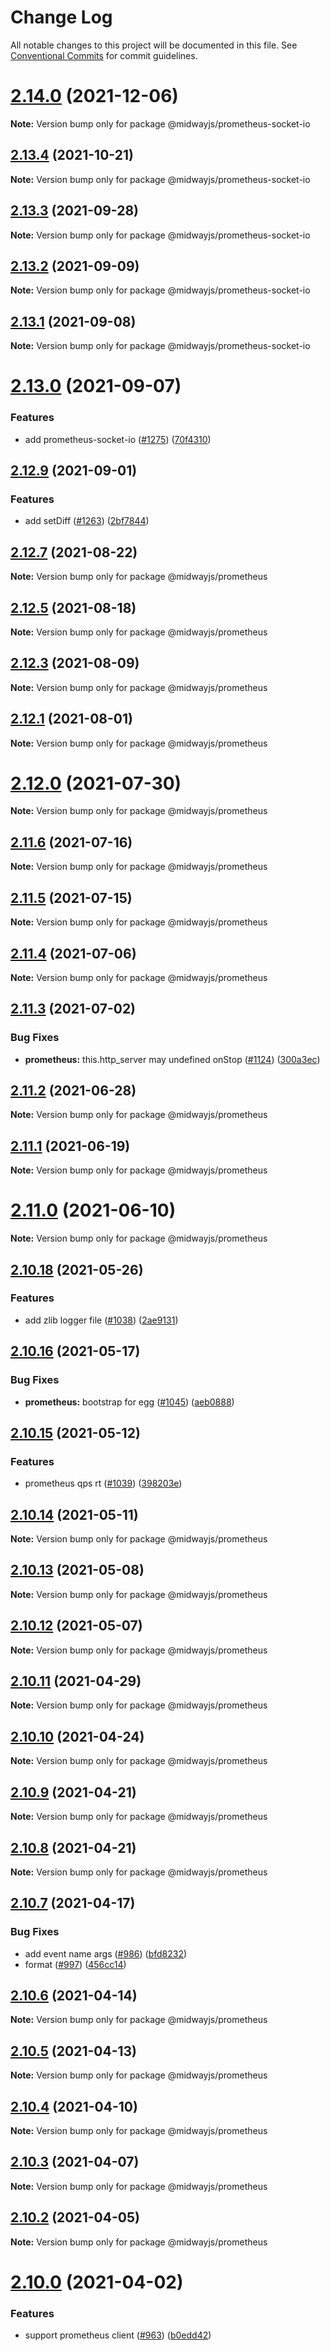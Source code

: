 # Change Log

All notable changes to this project will be documented in this file.
See [Conventional Commits](https://conventionalcommits.org) for commit guidelines.

# [2.14.0](https://github.com/midwayjs/midway/compare/v2.13.5...v2.14.0) (2021-12-06)

**Note:** Version bump only for package @midwayjs/prometheus-socket-io





## [2.13.4](https://github.com/midwayjs/midway/compare/v2.13.3...v2.13.4) (2021-10-21)

**Note:** Version bump only for package @midwayjs/prometheus-socket-io





## [2.13.3](https://github.com/midwayjs/midway/compare/v2.13.2...v2.13.3) (2021-09-28)

**Note:** Version bump only for package @midwayjs/prometheus-socket-io





## [2.13.2](https://github.com/midwayjs/midway/compare/v2.13.1...v2.13.2) (2021-09-09)

**Note:** Version bump only for package @midwayjs/prometheus-socket-io





## [2.13.1](https://github.com/midwayjs/midway/compare/v2.13.0...v2.13.1) (2021-09-08)

**Note:** Version bump only for package @midwayjs/prometheus-socket-io





# [2.13.0](https://github.com/midwayjs/midway/compare/v2.12.9...v2.13.0) (2021-09-07)


### Features

* add prometheus-socket-io ([#1275](https://github.com/midwayjs/midway/issues/1275)) ([70f4310](https://github.com/midwayjs/midway/commit/70f43104bd43b2e0bed3b79608d938956f186890))





## [2.12.9](https://github.com/midwayjs/midway/compare/v2.12.8...v2.12.9) (2021-09-01)


### Features

* add setDiff ([#1263](https://github.com/midwayjs/midway/issues/1263)) ([2bf7844](https://github.com/midwayjs/midway/commit/2bf78440fce627bdb8d282c6da89c59479dc992d))





## [2.12.7](https://github.com/midwayjs/midway/compare/v2.12.6...v2.12.7) (2021-08-22)

**Note:** Version bump only for package @midwayjs/prometheus





## [2.12.5](https://github.com/midwayjs/midway/compare/v2.12.4...v2.12.5) (2021-08-18)

**Note:** Version bump only for package @midwayjs/prometheus





## [2.12.3](https://github.com/midwayjs/midway/compare/v2.12.2...v2.12.3) (2021-08-09)

**Note:** Version bump only for package @midwayjs/prometheus





## [2.12.1](https://github.com/midwayjs/midway/compare/v2.12.0...v2.12.1) (2021-08-01)

**Note:** Version bump only for package @midwayjs/prometheus





# [2.12.0](https://github.com/midwayjs/midway/compare/v2.11.7...v2.12.0) (2021-07-30)

**Note:** Version bump only for package @midwayjs/prometheus





## [2.11.6](https://github.com/midwayjs/midway/compare/v2.11.5...v2.11.6) (2021-07-16)

**Note:** Version bump only for package @midwayjs/prometheus





## [2.11.5](https://github.com/midwayjs/midway/compare/v2.11.4...v2.11.5) (2021-07-15)

**Note:** Version bump only for package @midwayjs/prometheus





## [2.11.4](https://github.com/midwayjs/midway/compare/v2.11.3...v2.11.4) (2021-07-06)

**Note:** Version bump only for package @midwayjs/prometheus





## [2.11.3](https://github.com/midwayjs/midway/compare/v2.11.2...v2.11.3) (2021-07-02)


### Bug Fixes

* **prometheus:** this.http_server may undefined onStop ([#1124](https://github.com/midwayjs/midway/issues/1124)) ([300a3ec](https://github.com/midwayjs/midway/commit/300a3ec9d308e4f32b7b266f41370dd920145e0b))





## [2.11.2](https://github.com/midwayjs/midway/compare/v2.11.1...v2.11.2) (2021-06-28)

**Note:** Version bump only for package @midwayjs/prometheus





## [2.11.1](https://github.com/midwayjs/midway/compare/v2.11.0...v2.11.1) (2021-06-19)

**Note:** Version bump only for package @midwayjs/prometheus





# [2.11.0](https://github.com/midwayjs/midway/compare/v2.10.19...v2.11.0) (2021-06-10)

**Note:** Version bump only for package @midwayjs/prometheus





## [2.10.18](https://github.com/midwayjs/midway/compare/v2.10.17...v2.10.18) (2021-05-26)


### Features

* add zlib logger file ([#1038](https://github.com/midwayjs/midway/issues/1038)) ([2ae9131](https://github.com/midwayjs/midway/commit/2ae9131b8c8745d2840c40a5d50aa2d3f73bafbf))





## [2.10.16](https://github.com/midwayjs/midway/compare/v2.10.15...v2.10.16) (2021-05-17)


### Bug Fixes

* **prometheus:** bootstrap for egg ([#1045](https://github.com/midwayjs/midway/issues/1045)) ([aeb0888](https://github.com/midwayjs/midway/commit/aeb0888930d35a3e13a139f30ce4c39710823cfa))





## [2.10.15](https://github.com/midwayjs/midway/compare/v2.10.14...v2.10.15) (2021-05-12)


### Features

* prometheus qps rt ([#1039](https://github.com/midwayjs/midway/issues/1039)) ([398203e](https://github.com/midwayjs/midway/commit/398203e8f371e74a8c0aeff476c814e764e2b5df))





## [2.10.14](https://github.com/midwayjs/midway/compare/v2.10.13...v2.10.14) (2021-05-11)

**Note:** Version bump only for package @midwayjs/prometheus





## [2.10.13](https://github.com/midwayjs/midway/compare/v2.10.12...v2.10.13) (2021-05-08)

**Note:** Version bump only for package @midwayjs/prometheus





## [2.10.12](https://github.com/midwayjs/midway/compare/v2.10.11...v2.10.12) (2021-05-07)

**Note:** Version bump only for package @midwayjs/prometheus





## [2.10.11](https://github.com/midwayjs/midway/compare/v2.10.10...v2.10.11) (2021-04-29)

**Note:** Version bump only for package @midwayjs/prometheus





## [2.10.10](https://github.com/midwayjs/midway/compare/v2.10.9...v2.10.10) (2021-04-24)

**Note:** Version bump only for package @midwayjs/prometheus





## [2.10.9](https://github.com/midwayjs/midway/compare/v2.10.8...v2.10.9) (2021-04-21)

**Note:** Version bump only for package @midwayjs/prometheus





## [2.10.8](https://github.com/midwayjs/midway/compare/v2.10.7...v2.10.8) (2021-04-21)

**Note:** Version bump only for package @midwayjs/prometheus





## [2.10.7](https://github.com/midwayjs/midway/compare/v2.10.6...v2.10.7) (2021-04-17)


### Bug Fixes

* add event name args ([#986](https://github.com/midwayjs/midway/issues/986)) ([bfd8232](https://github.com/midwayjs/midway/commit/bfd82320aee8600d8fa30bd2821a0e68c80fd755))
* format ([#997](https://github.com/midwayjs/midway/issues/997)) ([456cc14](https://github.com/midwayjs/midway/commit/456cc14513bdb000d1aa3130e9719caf7a8a803f))





## [2.10.6](https://github.com/midwayjs/midway/compare/v2.10.5...v2.10.6) (2021-04-14)

**Note:** Version bump only for package @midwayjs/prometheus





## [2.10.5](https://github.com/midwayjs/midway/compare/v2.10.4...v2.10.5) (2021-04-13)

**Note:** Version bump only for package @midwayjs/prometheus





## [2.10.4](https://github.com/midwayjs/midway/compare/v2.10.3...v2.10.4) (2021-04-10)

**Note:** Version bump only for package @midwayjs/prometheus





## [2.10.3](https://github.com/midwayjs/midway/compare/v2.10.2...v2.10.3) (2021-04-07)

**Note:** Version bump only for package @midwayjs/prometheus





## [2.10.2](https://github.com/midwayjs/midway/compare/v2.10.1...v2.10.2) (2021-04-05)

**Note:** Version bump only for package @midwayjs/prometheus





# [2.10.0](https://github.com/midwayjs/midway/compare/v2.9.3...v2.10.0) (2021-04-02)


### Features

* support prometheus client ([#963](https://github.com/midwayjs/midway/issues/963)) ([b0edd42](https://github.com/midwayjs/midway/commit/b0edd428cbda986a472b8fa3055de1bdfb54b146))
